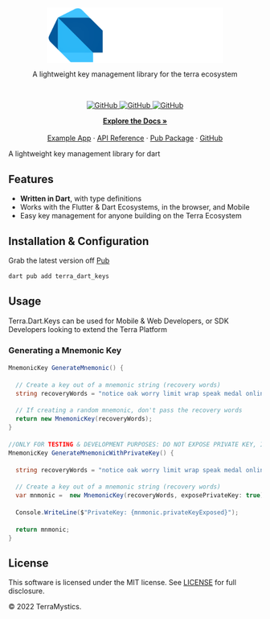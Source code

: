 <br/>
<p align="center">
    <a href="https://github.com/TerraMystics"><img src="https://github.com/TerraMystics/terra-dart/blob/main/Dart.svg" align="center" width=350/></a>
</p>

<p align="center">
A lightweight key management library for the terra ecosystem

</p>
<br/>

<p align="center">
  <a href="https://github.com/TerraMystics/terra-dart/blob/main/LICENSE.md">
  <img alt="GitHub" src="https://img.shields.io/github/license/terra-money/terra.js">
  </a>

  <a href="https://pub.dev/packages/terra_dart_sdk">
  <img alt="GitHub" src="https://img.shields.io/pub/v/terra_dart_sdk">
  </a>
  
  
  <a href="https://pub.dev/packages/terra_dart_sdk">
  <img alt="GitHub" src="https://img.shields.io/pub/likes/terra_dart_sdk?color=red">
  </a>
</p>

<p align="center">
  <a href="https://docs.terra.money/"><strong>Explore the Docs »</strong></a>
  <br />
  <br/>
  <a href="https://github.com/TerraMystics/terra-dart/tree/main/example/terra_dart_example">Example App</a>
  ·
  <a href="https://github.com/TerraMystics/terra-dart/blob/main/README.md">API Reference</a>
  ·
  <a href="https://pub.dev/packages/terra_dart_sdk">Pub Package</a>
  ·
  <a href="https://github.com/TerraMystics/terra-dart">GitHub</a>
</p>

A lightweight key management library for dart

## Features

- **Written in Dart**, with type definitions
- Works with the Flutter & Dart Ecosystems, in the browser, and Mobile
- Easy key management for anyone building on the Terra Ecosystem

## Installation & Configuration

Grab the latest version off [Pub](https://pub.dev/packages/terra_dart_keys)

```sh
dart pub add terra_dart_keys
```

## Usage

Terra.Dart.Keys can be used for Mobile & Web Developers, or SDK Developers looking to extend the Terra Platform

### Generating a Mnemonic Key
```cs
MnemonicKey GenerateMnemonic() {

  // Create a key out of a mnemonic string (recovery words)
  string recoveryWords = "notice oak worry limit wrap speak medal online prefer cluster roof addict wrist behave treat actual wasp year salad speed social layer crew genius";
  
  // If creating a random mnemonic, don't pass the recovery words
  return new MnemonicKey(recoveryWords);
}

//ONLY FOR TESTING & DEVELOPMENT PURPOSES: DO NOT EXPOSE PRIVATE KEY, IT COULD RISK EXPOSING THE WALLET FUNDS IF LOST
MnemonicKey GenerateMnemonicWithPrivateKey() {

  string recoveryWords = "notice oak worry limit wrap speak medal online prefer cluster roof addict wrist behave treat actual wasp year salad speed social layer crew genius";
  
  // Create a key out of a mnemonic string (recovery words)
  var mnmonic =  new MnemonicKey(recoveryWords, exposePrivateKey: true);
    
  Console.WriteLine($"PrivateKey: {mnmonic.privateKeyExposed}");
    
  return mnmonic;
}
```

## License

This software is licensed under the MIT license. See [LICENSE](https://github.com/TerraMystics/Terra.Microsoft.Keys/blob/main/LICENSE) for full disclosure.

© 2022 TerraMystics.
